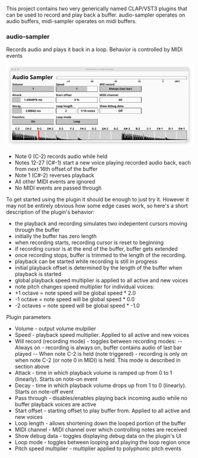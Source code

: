 This project contains two very generically named CLAP/VST3 plugins that can be used to record and play back a buffer.
audio-sampler operates on audio buffers, midi-sampler operates on midi buffers.

### audio-sampler

Records audio and plays it back in a loop. Behavior is controlled by MIDI events

![image info](./docs/screenshot.png)

- Note 0 (C-2) records audio while held
- Notes 12-27 (C#-1) start a new voice playing recorded audio back, each from next 16th offset of the buffer
- Note 1 (C#-2) reverses playback
- All other MIDI events are ignored
- No MIDI events are passed through

To get started using the plugin it should be enough to just try it.
However it may not be entirely obvious how some edge cases work, so here's a short description of the plugin's behavior:

- the playback and recording simulates two indepentent cursors moving through the buffer
- initially the buffer has zero length
- when recording starts, recording cursor is reset to beginning
- if recording cursor is at the end of the buffer, buffer gets extended
- once recording stops, buffer is trimmed to the length of the recording.
- playback can be started while recording is still in progress
- initial playback offset is determined by the length of the buffer when playback is started
- global playback speed multiplier is applied to all active and new voices
- note pitch changes speed multiplier for individual voices:
- +1 octave = note speed will be global speed * 2.0
- -1 octave = note speed will be global speed * 0.0
- -2 octaves = note speed will be global speed * -1.0

Plugin parameters

- Volume - output volume mulpilier
- Speed - playback speed multiplier. Applied to all active and new voices
- Will record (recording mode) - toggles between recording modes:
  -- Always on - recording is always on, buffer contains audio of last bar played
  -- When note C-2 is held (note triggered) - recording is only on when note C-2 (or note 0 in MIDI) is held. This mode
  is described in section above
- Attack - time in which playback volume is ramped up from 0 to 1 (linearly). Starts on note-on event
- Decay - time in which playback volume drops up from 1 to 0 (linearly). Starts on note-off event
- Pass through - disables/enables playing back incoming audio while no buffer playback voices are active
- Start offset - starting offset to play buffer from. Applied to all active and new voices
- Loop length - allows shortening down the looped portion of the buffer
- MIDI channel - MIDI channel over which controlling notes are received
- Show debug data - toggles displaying debug data on the plugin's UI
- Loop mode - toggles between looping and playing the loop region once
- Pitch speed multiplier - multiplier applied to polyphonic pitch events
